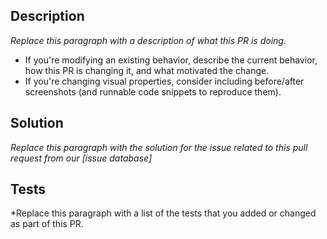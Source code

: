 ## Description

*Replace this paragraph with a description of what this PR is doing.*
 - If you're modifying an existing behavior, describe the current behavior, how this PR is changing it, and what motivated the change. 
 - If you're changing visual properties, consider including before/after screenshots (and runnable code snippets to reproduce them).
 
## Solution

*Replace this paragraph with the solution for the issue related to this pull request from our [issue database]*

## Tests

*Replace this paragraph with a list of the tests that you added or changed as part of this PR. 
